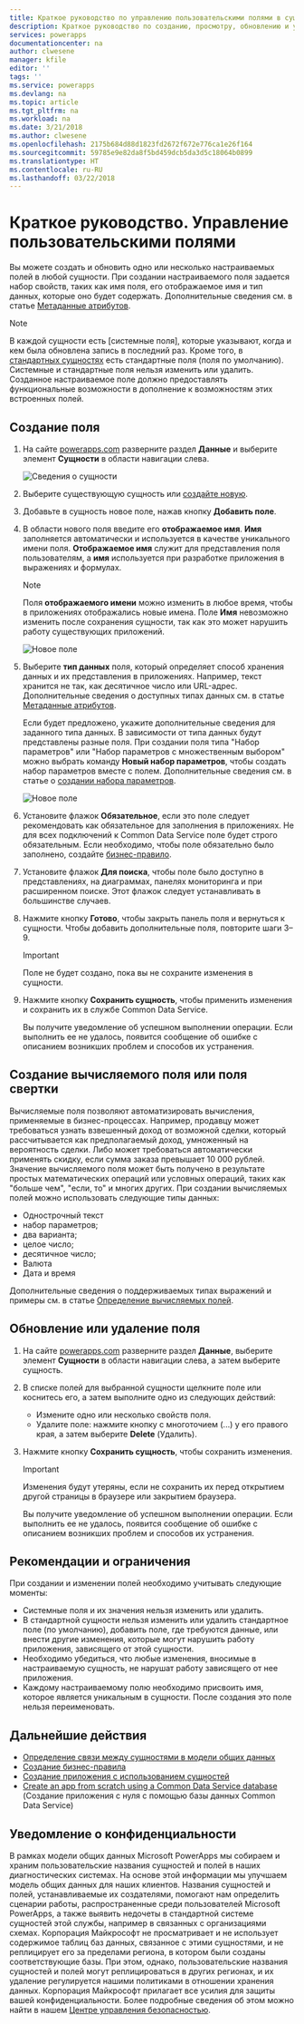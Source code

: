 ```yaml
---
title: Краткое руководство по управлению пользовательскими полями в сущности | Документы Майкрософт
description: Краткое руководство по созданию, просмотру, обновлению и удалению пользовательских полей в сущности.
services: powerapps
documentationcenter: na
author: clwesene
manager: kfile
editor: ''
tags: ''
ms.service: powerapps
ms.devlang: na
ms.topic: article
ms.tgt_pltfrm: na
ms.workload: na
ms.date: 3/21/2018
ms.author: clwesene
ms.openlocfilehash: 2175b684d88d1823fd2672f672e776ca1e26f164
ms.sourcegitcommit: 59785e9e82da8f5bd459dcb5da3d5c18064b0899
ms.translationtype: HT
ms.contentlocale: ru-RU
ms.lasthandoff: 03/22/2018
---
```

# <a name="quickstart-manage-custom-fields"></a>Краткое руководство. Управление пользовательскими полями
Вы можете создать и обновить одно или несколько настраиваемых полей в любой сущности. При создании настраиваемого поля задается набор свойств, таких как имя поля, его отображаемое имя и тип данных, которые оно будет содержать. Дополнительные сведения см. в статье [Метаданные атрибутов](../../developer/common-data-service/entity-attribute-metadata.md).

> [!NOTE]
> В каждой сущности есть [системные поля], которые указывают, когда и кем была обновлена запись в последний раз. Кроме того, в [стандартных сущностях](data-platform-intro.md#system-fields) есть стандартные поля (поля по умолчанию). Системные и стандартные поля нельзя изменить или удалить. Созданное настраиваемое поле должно предоставлять функциональные возможности в дополнение к возможностям этих встроенных полей.

## <a name="create-a-field"></a>Создание поля

1. На сайте [powerapps.com](https://web.powerapps.com) разверните раздел **Данные** и выберите элемент **Сущности** в области навигации слева.

    ![Сведения о сущности](./media/data-platform-cds-create-entity/entitylist.png "Список сущностей")

2. Выберите существующую сущность или [создайте новую](data-platform-create-entity.md).

3. Добавьте в сущность новое поле, нажав кнопку **Добавить поле**.

4. В области нового поля введите его **отображаемое имя**. **Имя** заполняется автоматически и используется в качестве уникального имени поля. **Отображаемое имя** служит для представления поля пользователям, а **имя** используется при разработке приложения в выражениях и формулах.

    > [!NOTE]
    > Поля **отображаемого имени** можно изменить в любое время, чтобы в приложениях отображались новые имена. Поле **Имя** невозможно изменить после сохранения сущности, так как это может нарушить работу существующих приложений.

    ![Новое поле](./media/data-platform-cds-create-entity/newfieldpanel.png "Область нового поля")

5. Выберите **тип данных** поля, который определяет способ хранения данных и их представления в приложениях. Например, текст хранится не так, как десятичное число или URL-адрес. Дополнительные сведения о доступных типах данных см. в статье [Метаданные атрибутов](../../developer/common-data-service/entity-attribute-metadata.md).

    Если будет предложено, укажите дополнительные сведения для заданного типа данных. В зависимости от типа данных будут представлены разные поля. При создании поля типа "Набор параметров" или "Набор параметров с множественным выбором" можно выбрать команду **Новый набор параметров**, чтобы создать набор параметров вместе с полем. Дополнительные сведения см. в статье о [создании набора параметров](custom-picklists.md).

    ![Новое поле](./media/data-platform-cds-create-entity/newfieldpanel-2.png "Область нового поля")


7. Установите флажок **Обязательное**, если это поле следует рекомендовать как обязательное для заполнения в приложениях. Не для всех подключений к Common Data Service поле будет строго обязательным. Если необходимо, чтобы поле обязательно было заполнено, создайте [бизнес-правило](data-platform-create-business-rule.md).

8. Установите флажок **Для поиска**, чтобы поле было доступно в представлениях, на диаграммах, панелях мониторинга и при расширенном поиске. Этот флажок следует устанавливать в большинстве случаев.

9. Нажмите кнопку **Готово**, чтобы закрыть панель поля и вернуться к сущности. Чтобы добавить дополнительные поля, повторите шаги 3–9.
   
    > [!IMPORTANT]
    > Поле не будет создано, пока вы не сохраните изменения в сущности.

10. Нажмите кнопку **Сохранить сущность**, чтобы применить изменения и сохранить их в службе Common Data Service.

    Вы получите уведомление об успешном выполнении операции. Если выполнить ее не удалось, появится сообщение об ошибке с описанием возникших проблем и способов их устранения.

## <a name="create-a-calculated-or-roll-up-field"></a>Создание вычисляемого поля или поля свертки

Вычисляемые поля позволяют автоматизировать вычисления, применяемые в бизнес-процессах. Например, продавцу может требоваться узнать взвешенный доход от возможной сделки, который рассчитывается как предполагаемый доход, умноженный на вероятность сделки. Либо может требоваться автоматически применять скидку, если сумма заказа превышает 10 000 рублей. Значение вычисляемого поля может быть получено в результате простых математических операций или условных операций, таких как "больше чем", "если, то" и многих других. При создании вычисляемых полей можно использовать следующие типы данных:

* Однострочный текст
* набор параметров;
* два варианта;
* целое число;
* десятичное число;
* Валюта
* Дата и время

Дополнительные сведения о поддерживаемых типах выражений и примеры см. в статье [Определение вычисляемых полей](/dynamics365/customer-engagement/customize/define-calculated-fields).


## <a name="update-or-delete-a-field"></a>Обновление или удаление поля
1. На сайте [powerapps.com](https://web.powerapps.com) разверните раздел **Данные**, выберите элемент **Сущности** в области навигации слева, а затем выберите сущность.
2. В списке полей для выбранной сущности щелкните поле или коснитесь его, а затем выполните одно из следующих действий:
   
   * Измените одно или несколько свойств поля.
   * Удалите поле: нажмите кнопку с многоточием (...) у его правого края, а затем выберите **Delete** (Удалить).

3. Нажмите кнопку **Сохранить сущность**, чтобы сохранить изменения.
   
    > [!IMPORTANT]
    > Изменения будут утеряны, если не сохранить их перед открытием другой страницы в браузере или закрытием браузера.

    Вы получите уведомление об успешном выполнении операции. Если выполнить ее не удалось, появится сообщение об ошибке с описанием возникших проблем и способов их устранения.

## <a name="best-practices-and-restrictions"></a>Рекомендации и ограничения
При создании и изменении полей необходимо учитывать следующие моменты:

* Системные поля и их значения нельзя изменить или удалить.
* В стандартной сущности нельзя изменить или удалить стандартное поле (по умолчанию), добавить поле, где требуются данные, или внести другие изменения, которые могут нарушить работу приложения, зависящего от этой сущности.
* Необходимо убедиться, что любые изменения, вносимые в настраиваемую сущность, не нарушат работу зависящего от нее приложения.
* Каждому настраиваемому полю необходимо присвоить имя, которое является уникальным в сущности. После создания это поле нельзя переименовать.

## <a name="next-steps"></a>Дальнейшие действия
* [Определение связи между сущностями в модели общих данных](data-platform-entity-lookup.md)
* [Создание бизнес-правила](data-platform-create-business-rule.md)
* [Создание приложения с использованием сущностей](../canvas-apps/data-platform-create-app.md)
* [Create an app from scratch using a Common Data Service database](../canvas-apps/data-platform-create-app-scratch.md) (Создание приложения с нуля с помощью базы данных Common Data Service)

## <a name="privacy-notice"></a>Уведомление о конфиденциальности
В рамках модели общих данных Microsoft PowerApps мы собираем и храним пользовательские названия сущностей и полей в наших диагностических системах.  На основе этой информации мы улучшаем модель общих данных для наших клиентов. Названия сущностей и полей, устанавливаемые их создателями, помогают нам определить сценарии работы, распространенные среди пользователей Microsoft PowerApps, а также выявить недочеты в стандартной системе сущностей этой службы, например в связанных с организациями схемах. Корпорация Майкрософт не просматривает и не использует содержимое таблиц баз данных, связанное с этими сущностями, и не реплицирует его за пределами региона, в котором были созданы соответствующие базы. При этом, однако, пользовательские названия сущностей и полей могут реплицироваться в других регионах, и их удаление регулируется нашими политиками в отношении хранения данных. Корпорация Майкрософт прилагает все усилия для защиты вашей конфиденциальности. Более подробные сведения об этом можно найти в нашем [Центре управления безопасностью](https://www.microsoft.com/trustcenter/Privacy/default.aspx).

